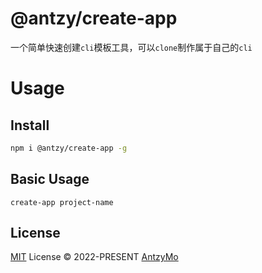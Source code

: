 # @antzy/create-app
一个简单快速创建`cli`模板工具，可以`clone`制作属于自己的`cli`

# Usage

## Install 
```sh
npm i @antzy/create-app -g
```
## Basic Usage
```
create-app project-name
```
## License
[MIT](./LICENSE) License &copy; 2022-PRESENT [AntzyMo](https://github.com/AntzyMo)

